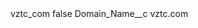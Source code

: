 <?xml version="1.0" encoding="UTF-8"?>
<CustomMetadata xmlns="http://soap.sforce.com/2006/04/metadata" xmlns:xsi="http://www.w3.org/2001/XMLSchema-instance" xmlns:xsd="http://www.w3.org/2001/XMLSchema">
    <label>vztc_com</label>
    <protected>false</protected>
    <values>
        <field>Domain_Name__c</field>
        <value xsi:type="xsd:string">vztc.com</value>
    </values>
</CustomMetadata>
